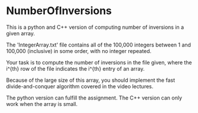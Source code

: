 # NumberOfInversions
This is a python and C++ version of computing number of inversions in a given array.

The 'IntegerArray.txt' file contains all of the 100,000 integers between 1 and 100,000
(inclusive) in some order, with no integer repeated.

Your task is to compute the number of inversions in the file given, where the i^{th}
 row of the file indicates the i^{th} entry of an array.

Because of the large size of this array, you should implement the fast divide-and-conquer
algorithm covered in the video lectures.

The python version can fulfill the assignment. The C++ version can only work when the array
is small.
